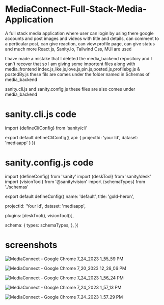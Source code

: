# MediaConnect-Full-Stack-Media-Application
A full stack media application where user can login by using there google accounts and post images and videos with title and details, can comment to a perticular post, can give reaction, can view profile page, can give status  and much more
React js, Sanity.Io, Tailwind Css, MUI are used

I have made a mistake that I deleted the media_backend repository and I can't recover that so I am giving some importent files along with media_frontend
index.js,like.js,love.js,pin.js,posted.js,profilebg.js & postedBy.js these fils are comes under the folder named in Schemas of media_backend

sanity.cli.js and sanity.config.js these files are also comes under  media_backend

# sanity.cli.js code
import {defineCliConfig} from 'sanity/cli'

export default defineCliConfig({
  api: {
    projectId: 'your Id',
    dataset: 'mediaapp'
  }
})

# sanity.config.js code 
import {defineConfig} from 'sanity'
import {deskTool} from 'sanity/desk'
import {visionTool} from '@sanity/vision'
import {schemaTypes} from './schemas'

export default defineConfig({
  name: 'default',
  title: 'gold-heron',

  projectId: 'Your Id',
  dataset: 'mediaapp',

  plugins: [deskTool(), visionTool()],

  schema: {
    types: schemaTypes,
  },
})

  # screenshots
![MediaConnect - Google Chrome 7_24_2023 1_55_59 PM](https://github.com/Mayukhy/MediaConnect-Full-Stack-Media-Application/assets/107027766/646825b8-6f6b-4608-a7c9-6f3f6fa54e7d)


![MediaConnect - Google Chrome 7_20_2023 12_26_06 PM](https://github.com/Mayukhy/MediaConnect-Full-Stack-Media-Application/assets/107027766/074b7982-e36c-4e3a-8394-ba8f3cb11a89)


![MediaConnect - Google Chrome 7_24_2023 1_56_24 PM](https://github.com/Mayukhy/MediaConnect-Full-Stack-Media-Application/assets/107027766/f5e38440-e861-484f-95a6-be463be0431e)


![MediaConnect - Google Chrome 7_24_2023 1_57_13 PM](https://github.com/Mayukhy/MediaConnect-Full-Stack-Media-Application/assets/107027766/293a00e1-5078-49b2-a097-01bf596cdf29)

![MediaConnect - Google Chrome 7_24_2023 1_57_29 PM](https://github.com/Mayukhy/MediaConnect-Full-Stack-Media-Application/assets/107027766/7a438d95-6c6a-4327-b6d0-20bd5a4535d2)


